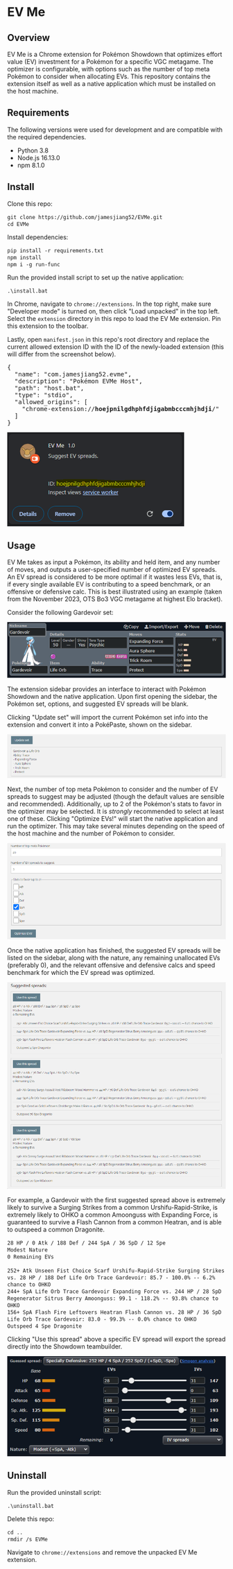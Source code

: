 # EV Me

## Overview

EV Me is a Chrome extension for Pokémon Showdown that optimizes effort value (EV) investment for a Pokémon for a specific VGC metagame. The optimizer is configurable, with options such as the number of top meta Pokémon to consider when allocating EVs. This repository contains the extension itself as well as a native application which must be installed on the host machine.

## Requirements

The following versions were used for development and are compatible with the required dependencies.

* Python 3.8
* Node.js 16.13.0
* npm 8.1.0

## Install

Clone this repo:
```
git clone https://github.com/jamesjiang52/EVMe.git
cd EVMe
```

Install dependencies:
```
pip install -r requirements.txt
npm install
npm i -g run-func
```

Run the provided install script to set up the native application:
```
.\install.bat
```

In Chrome, navigate to `chrome://extensions`. In the top right, make sure "Developer mode" is turned on, then click "Load unpacked" in the top left. Select the `extension` directory in this repo to load the EV Me extension. Pin this extension to the toolbar.

Lastly, open `manifest.json` in this repo's root directory and replace the current allowed extension ID with the ID of the newly-loaded extension (this will differ from the screenshot below).

<pre>
{
  "name": "com.jamesjiang52.evme",
  "description": "Pokémon EVMe Host",
  "path": "host.bat",
  "type": "stdio",
  "allowed_origins": [
    "chrome-extension://<b>hoejpnilgdhphfdjigabmbcccmhjhdji</b>/"
  ]
}
</pre>

![Extension ID](images/ext_ID.png)

## Usage

EV Me takes as input a Pokémon, its ability and held item, and any number of moves, and outputs a user-specified number of optimized EV spreads. An EV spread is considered to be more optimal if it wastes less EVs, that is, if every single available EV is contributing to a speed benchmark, or an offensive or defensive calc. This is best illustrated using an example (taken from the November 2023, OTS Bo3 VGC metagame at highest Elo bracket).

Consider the following Gardevoir set:

![Gardevoir set](images/set.png)

The extension sidebar provides an interface to interact with Pokémon Showdown and the native application. Upon first opening the sidebar, the Pokémon set, options, and suggested EV spreads will be blank.

Clicking "Update set" will import the current Pokémon set info into the extension and convert it into a PokéPaste, shown on the sidebar.

![Gardevoir paste](images/paste.png)

Next, the number of top meta Pokémon to consider and the number of EV spreads to suggest may be adjusted (though the default values are sensible and recommended). Additionally, up to 2 of the Pokémon's stats to favor in the optimizer may be selected. It is *strongly* recommended to select at least one of these. Clicking "Optimize EVs!" will start the native application and run the optimizer. This may take several minutes depending on the speed of the host machine and the number of Pokémon to consider.

![Options](images/options.png)

Once the native application has finished, the suggested EV spreads will be listed on the sidebar, along with the nature, any remaining unallocated EVs (preferably 0), and the relevant offensive and defensive calcs and speed benchmark for which the EV spread was optimized.

![Gardevoir suggested spreads](images/spreads.png)

For example, a Gardevoir with the first suggested spread above is extremely likely to survive a Surging Strikes from a common Urshifu-Rapid-Strike, is extremely likely to OHKO a common Amoonguss with Expanding Force, is guaranteed to survive a Flash Cannon from a common Heatran, and is able to outspeed a common Dragonite.

```
28 HP / 0 Atk / 188 Def / 244 SpA / 36 SpD / 12 Spe
Modest Nature
0 Remaining EVs

252+ Atk Unseen Fist Choice Scarf Urshifu-Rapid-Strike Surging Strikes vs. 28 HP / 188 Def Life Orb Trace Gardevoir: 85.7 - 100.0% -- 6.2% chance to OHKO
244+ SpA Life Orb Trace Gardevoir Expanding Force vs. 244 HP / 28 SpD Regenerator Sitrus Berry Amoonguss: 99.1 - 118.2% -- 93.8% chance to OHKO
156+ SpA Flash Fire Leftovers Heatran Flash Cannon vs. 28 HP / 36 SpD Life Orb Trace Gardevoir: 83.0 - 99.3% -- 0.0% chance to OHKO
Outspeed 4 Spe Dragonite
```

Clicking "Use this spread" above a specific EV spread will export the spread directly into the Showdown teambuilder.

![Gardevoir stats](images/stats.png)

## Uninstall

Run the provided uninstall script:
```
.\uninstall.bat
```

Delete this repo:
```
cd ..
rmdir /s EVMe
```

Navigate to `chrome://extensions` and remove the unpacked EV Me extension.
